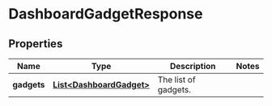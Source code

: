 # DashboardGadgetResponse

## Properties
Name | Type | Description | Notes
------------ | ------------- | ------------- | -------------
**gadgets** | [**List&lt;DashboardGadget&gt;**](DashboardGadget.md) | The list of gadgets. | 
